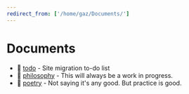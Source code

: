 ```yaml
---
redirect_from: ['/home/gaz/Documents/']
---
```

# Documents

* 📃 [todo](todo) -
  Site migration to-do list
* 📁 [philosophy](thoughts) -
  This will always be a work in progress.
* 📁 [poetry](poetry) -
  Not saying it's any good. But practice is good.
